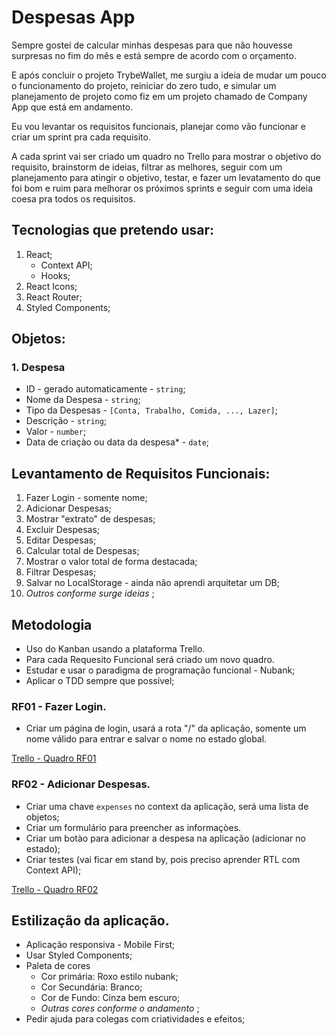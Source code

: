 # Despesas App

Sempre gostei de calcular minhas despesas para que não houvesse surpresas no fim do mês e está sempre de acordo com o orçamento.

E após concluir o projeto TrybeWallet, me surgiu a ideia de mudar um pouco o funcionamento do projeto, reiniciar do zero tudo, e simular um planejamento de projeto como fiz em um projeto chamado de Company App que está em andamento.

Eu vou levantar os requisitos funcionais, planejar como vão funcionar e criar um sprint pra cada requisito.

A cada sprint vai ser criado um quadro no Trello para mostrar o objetivo do requisito, brainstorm de ideias, filtrar as melhores, seguir com um planejamento para atingir o objetivo, testar, e fazer um levatamento do que foi bom e ruim para melhorar os próximos sprints e seguir com uma ideia coesa pra todos os requisitos.

## Tecnologias que pretendo usar:

1. React;
    -  Context API;
    -  Hooks;
1. React Icons;
1. React Router;
1. Styled Components;

## Objetos:

### 1. Despesa

- ID - gerado automaticamente - `string`;
- Nome da Despesa - `string`;
- Tipo da Despesas - `[Conta, Trabalho, Comida, ..., Lazer]`; 
- Descrição - `string`;
- Valor - `number`;
- Data de criaçào ou data da despesa* - `date`;


## Levantamento de Requisitos Funcionais:

1. Fazer Login - somente nome;
1. Adicionar Despesas;
1. Mostrar "extrato" de despesas;
1. Excluir Despesas;
1. Editar Despesas;
1. Calcular total de Despesas;
1. Mostrar o valor total de forma destacada;
1. Filtrar Despesas;
1. Salvar no LocalStorage - ainda não aprendi arquitetar um DB;
1. _Outros conforme surge ideias_ ;

## Metodologia

- Uso do Kanban usando a plataforma Trello.
- Para cada Requesito Funcional será criado um novo quadro.
- Estudar e usar o paradigma de programação funcional - Nubank;
- Aplicar o TDD sempre que possível;

### RF01 - Fazer Login.

- Criar um página de login, usará a rota "/" da aplicação, somente um nome válido para entrar e salvar o nome no estado global.

[Trello - Quadro RF01](https://trello.com/b/idB5IFTr/rf-01)

### RF02 - Adicionar Despesas.

- Criar uma chave `expenses` no context da aplicação, será uma lista de objetos;
- Criar um formulário para preencher as informaçòes.
- Criar um botào para adicionar a despesa na aplicação (adicionar no estado);
- Criar testes (vai ficar em stand by, pois preciso aprender RTL com Context API);

[Trello - Quadro RF02](https://trello.com/b/C1CqAX5e/rf-02)

## Estilização da aplicação.

- Aplicação responsiva - Mobile First;
- Usar Styled Components;
- Paleta de cores
    - Cor primária: Roxo estilo nubank;
    - Cor Secundária: Branco;
    - Cor de Fundo: Cinza bem escuro;
    - _Outras cores conforme o andamento_ ;
- Pedir ajuda para colegas com criatividades e efeitos;
